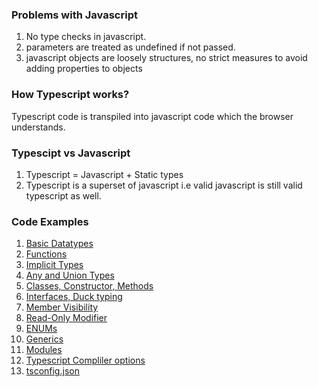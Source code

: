 ### Problems with Javascript
1. No type checks in javascript.
1. parameters are treated as undefined if not passed.
1. javascript objects are loosely structures, no strict measures to avoid adding properties to objects

### How Typescript works?
Typescript code is transpiled into javascript code which the browser understands.

### Typescipt vs Javascript
1. Typescript = Javascript + Static types
1. Typescript is a superset of javascript i.e valid javascript is still valid typescript as well.

### Code Examples
1. [Basic Datatypes](./hello-world.ts)
1. [Functions](./functions-basics.ts)
1. [Implicit Types](./implicit-types.ts)
1. [Any and Union Types](./any-and-union.ts)
1. [Classes, Constructor, Methods](./class-basics.ts)
1. [Interfaces, Duck typing](./interface-basics.ts)
1. [Member Visibility](./member-visibility.ts)
1. [Read-Only Modifier](./readonly-modifier.ts)
1. [ENUMs](./enum.ts)
1. [Generics](./generics.ts)
1. [Modules](./modules.ts)
1. [Typescript Compliler options](./typescript-compiler.ts)
1. [tsconfig.json](./tsconfig.md)